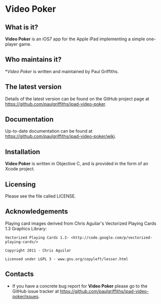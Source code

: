 Video Poker
===========

What is it?
-----------

**Video Poker** is an iOS7 app for the Apple iPad implementing a simple
one-player game.

Who maintains it?
-----------------
**Video Poker* is written and maintained by Paul Griffiths.

The latest version
------------------
Details of the latest version can be found on the GitHub project page at
<https://github.com/paulgriffiths/ipad-video-poker>.

Documentation
-------------
Up-to-date documentation can be found at
<https://github.com/paulgriffiths/ipad-video-poker/wiki>.

Installation
------------
**Video Poker** is written in Objective C, and is provided in the form of
an Xcode project.

Licensing
---------
Please see the file called LICENSE.

Acknowledgements
----------------
Playing card images derived from Chris Aguilar's Vectorized Playing Cards 1.3 Graphics
Library:

    Vectorized Playing Cards 1.3- <http://code.google.com/p/vectorized-playing-cards/>

    Copyright 2011 - Chris Aguilar

    Licensed under LGPL 3 - www.gnu.org/copyleft/lesser.html

Contacts
--------
* If you have a concrete bug report for **Video Poker** please go to the GitHub
issue tracker at <https://github.com/paulgriffiths/ipad-video-poker/issues>.